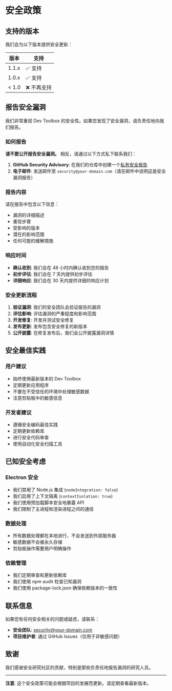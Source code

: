 # 安全政策

## 支持的版本

我们会为以下版本提供安全更新：

| 版本   | 支持         |
| ------ | ------------ |
| 1.1.x  | ✅ 支持      |
| 1.0.x  | ✅ 支持      |
| < 1.0  | ❌ 不再支持  |

## 报告安全漏洞

我们非常重视 Dev Toolbox 的安全性。如果您发现了安全漏洞，请负责任地向我们报告。

### 如何报告

**请不要公开报告安全漏洞。** 相反，请通过以下方式私下联系我们：

1. **GitHub Security Advisory**: 在我们的仓库中创建一个[私有安全报告](../../security/advisories/new)
2. **电子邮件**: 发送邮件至 `security@your-domain.com`（请在邮件中说明这是安全漏洞报告）

### 报告内容

请在报告中包含以下信息：

- 漏洞的详细描述
- 重现步骤
- 受影响的版本
- 潜在的影响范围
- 任何可能的缓解措施

### 响应时间

- **确认收到**: 我们会在 48 小时内确认收到您的报告
- **初步评估**: 我们会在 7 天内提供初步评估
- **详细响应**: 我们会在 30 天内提供详细的响应计划

### 安全更新流程

1. **验证漏洞**: 我们的安全团队会验证报告的漏洞
2. **评估影响**: 评估漏洞的严重程度和影响范围
3. **开发修复**: 开发并测试安全修复
4. **发布更新**: 发布包含安全修复的新版本
5. **公开披露**: 在修复发布后，我们会公开披露漏洞详情

## 安全最佳实践

### 用户建议

- 始终使用最新版本的 Dev Toolbox
- 定期更新应用程序
- 不要在不受信任的环境中处理敏感数据
- 注意剪贴板中的敏感信息

### 开发者建议

- 遵循安全编码最佳实践
- 定期更新依赖库
- 进行安全代码审查
- 使用自动化安全扫描工具

## 已知安全考虑

### Electron 安全

- 我们禁用了 Node.js 集成 (`nodeIntegration: false`)
- 我们启用了上下文隔离 (`contextIsolation: true`)
- 我们使用预加载脚本安全地暴露 API
- 我们限制了主进程和渲染进程之间的通信

### 数据处理

- 所有数据处理都在本地进行，不会发送到外部服务器
- 敏感数据不会被永久存储
- 剪贴板操作需要用户明确操作

### 依赖管理

- 我们定期审查和更新依赖库
- 我们使用 npm audit 检查已知漏洞
- 我们使用 package-lock.json 确保依赖版本的一致性

## 联系信息

如果您有任何安全相关的问题或疑虑，请联系：

- **安全团队**: security@your-domain.com
- **项目维护者**: 通过 GitHub Issues（仅用于非敏感问题）

## 致谢

我们感谢安全研究社区的贡献，特别是那些负责任地报告漏洞的研究人员。

---

**注意**: 这个安全政策可能会根据项目的发展而更新。请定期查看最新版本。
